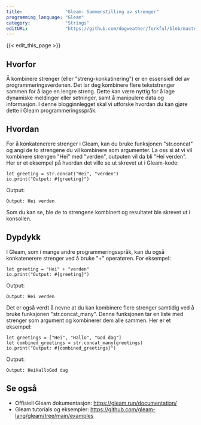 ```yaml
---
title:                "Gleam: Sammenstilling av strenger"
programming_language: "Gleam"
category:             "Strings"
editURL:              "https://github.com/dogweather/forkful/blob/master/content/no/gleam/concatenating-strings.md"
---
```


{{< edit_this_page >}}

## Hvorfor

Å kombinere strenger (eller "streng-konkatinering") er en essensiell del av programmeringsverdenen. Det lar deg kombinere flere tekststrenger sammen for å lage en lengre streng. Dette kan være nyttig for å lage dynamiske meldinger eller setninger, samt å manipulere data og informasjon. I denne blogginnlegget skal vi utforske hvordan du kan gjøre dette i Gleam programmeringsspråk.

## Hvordan

For å konkatenerere strenger i Gleam, kan du bruke funksjonen "str.concat" og angi de to strengene du vil kombinere som argumenter. La oss si at vi vil kombinere strengen "Hei" med "verden", outputen vil da bli "Hei verden". Her er et eksempel på hvordan det ville se ut skrevet ut i Gleam-kode:

```Gleam
let greeting = str.concat("Hei", "verden")
io.print("Output: #{greeting}")
```

Output:

```
Output: Hei verden
```

Som du kan se, ble de to strengene kombinert og resultatet ble skrevet ut i konsollen.

## Dypdykk

I Gleam, som i mange andre programmeringsspråk, kan du også konkatenerere strenger ved å bruke "+" operatøren. For eksempel:

```Gleam
let greeting = "Hei" + "verden"
io.print("Output: #{greeting}")
```

Output:

```
Output: Hei verden
```

Det er også verdt å nevne at du kan kombinere flere strenger samtidig ved å bruke funksjonen "str.concat_many". Denne funksjonen tar en liste med strenger som argument og kombinerer dem alle sammen. Her er et eksempel:

```Gleam
let greetings = ["Hei", "Hallo", "God dag"]
let combined_greetings = str.concat_many(greetings)
io.print("Output: #{combined_greetings}")
```

Output:

```
Output: HeiHalloGod dag
```

## Se også

- Offisiell Gleam dokumentasjon: https://gleam.run/documentation/
- Gleam tutorials og eksempler: https://github.com/gleam-lang/gleam/tree/main/examples